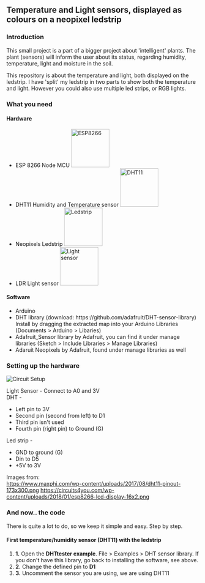 ## Temperature and Light sensors, displayed as colours on a neopixel ledstrip

### Introduction
This small project is a part of a bigger project about 'intelligent' plants. The plant (sensors) will inform the user about its status, regarding humidity, temperature, light and moisture in the soil.

This repository is about the temperature and light, both displayed on the ledstrip. I have 'split' my ledstrip in two parts to show both the temperature and light. However you could also use multiple led strips, or RGB lights. 

### What you need

#### Hardware
<ul> 
  <li>ESP 8266 Node MCU
    <img src="https://www.fingerpointengg.com/wp-content/uploads/2017/11/Node_MCU_Gallery_image-1.jpg" alt="ESP8266" width="100"/></li>
  <li>DHT11 Humidity and Temperature sensor 
    <img src="https://potentiallabs.com/cart/image/cache/catalog/new%20components/DHT11-800x800.jpg" alt="DHT11" width="100"/></li>
  <li>Neopixels Ledstrip 
    <img src="https://cdn.solarbotics.com/products/photos/e97722a0b3fd8f278a50bae297807da9/60560-IMG_1328.jpg?w=800" alt="Ledstrip"   width="100"></li>
  <li>LDR Light sensor 
     <img src="https://www.aam.com.pk/wp-content/uploads/2017/10/ldr.jpg" alt="Light sensor" width="100"></li>
  </ul>
  
#### Software
<ul>
  <li>Arduino</li>
  <li>DHT library (download: https://github.com/adafruit/DHT-sensor-library)
  Install by dragging the extracted map into your Arduino Libraries (Documents > Arduino > Libaries) </li>
  <li>Adafruit_Sensor library by Adafruit, you can find it under manage libraries (Sketch > Include Libraries > Manage Libraries) </li>
  <li>Adaruit Neopixels by Adafruit, found under manage libraries as well</li>
</ul>

### Setting up the hardware
<img src="https://i.imgur.com/p8vR2Pu.jpg" alt="Circuit Setup">

Light Sensor -  Connect to A0 and 3V <br>
DHT -   
<ul>
  <li>Left pin to 3V</li>
  <li> Second pin (second from left) to D1</li>
  <li>Third pin isn't used</li>
  <li>Fourth pin (right pin) to Ground (G)</li>
</ul>
Led strip -     
<ul>
  <li>GND to ground (G)</li>
  <li>Din to D5</li>
  <li>+5V to 3V</li>
</ul>

Images from:<br>
https://www.maxphi.com/wp-content/uploads/2017/08/dht11-pinout-173x300.png
https://circuits4you.com/wp-content/uploads/2018/01/esp8266-lcd-display-16x2.png

### And now.. the code
There is quite a lot to do, so we keep it simple and easy. Step by step.

#### First temperature/humidity sensor (DHT11) with the ledstrip
<ol>
  <li><b>1.</b> Open the <b>DHTtester example</b>. File > Examples > DHT sensor library. If you don't have this library, go back to installing the software, see above. </li>
  <li><b>2.</b> Change the defined pin to <b>D1</b> </li>
  <li><b>3.</b> Uncomment the sensor you are using, we are using DHT11 

